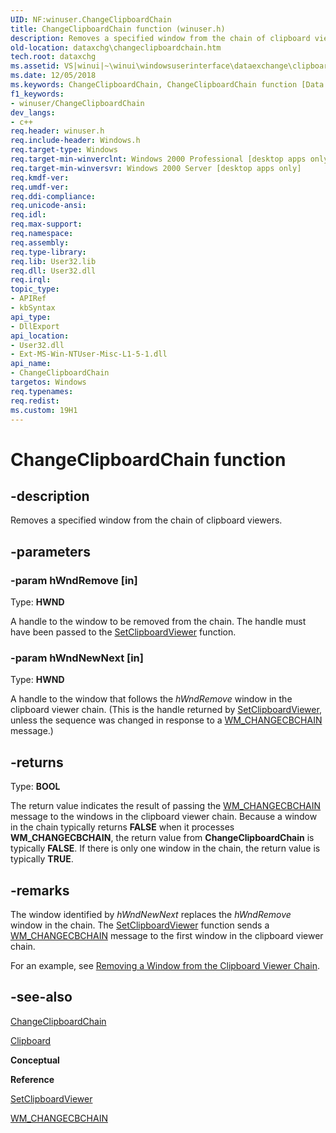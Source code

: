 ```yaml
---
UID: NF:winuser.ChangeClipboardChain
title: ChangeClipboardChain function (winuser.h)
description: Removes a specified window from the chain of clipboard viewers.
old-location: dataxchg\changeclipboardchain.htm
tech.root: dataxchg
ms.assetid: VS|winui|~\winui\windowsuserinterface\dataexchange\clipboard\clipboardreference\clipboardfunctions\changeclipboardchain.htm
ms.date: 12/05/2018
ms.keywords: ChangeClipboardChain, ChangeClipboardChain function [Data Exchange], _win32_ChangeClipboardChain, _win32_changeclipboardchain_cpp, dataxchg.changeclipboardchain, winui._win32_changeclipboardchain, winuser/ChangeClipboardChain
f1_keywords:
- winuser/ChangeClipboardChain
dev_langs:
- c++
req.header: winuser.h
req.include-header: Windows.h
req.target-type: Windows
req.target-min-winverclnt: Windows 2000 Professional [desktop apps only]
req.target-min-winversvr: Windows 2000 Server [desktop apps only]
req.kmdf-ver: 
req.umdf-ver: 
req.ddi-compliance: 
req.unicode-ansi: 
req.idl: 
req.max-support: 
req.namespace: 
req.assembly: 
req.type-library: 
req.lib: User32.lib
req.dll: User32.dll
req.irql: 
topic_type:
- APIRef
- kbSyntax
api_type:
- DllExport
api_location:
- User32.dll
- Ext-MS-Win-NTUser-Misc-L1-5-1.dll
api_name:
- ChangeClipboardChain
targetos: Windows
req.typenames: 
req.redist: 
ms.custom: 19H1
---
```


# ChangeClipboardChain function


## -description


Removes a specified window from the chain of clipboard viewers.


## -parameters




### -param hWndRemove [in]

Type: <b>HWND</b>

A handle to the window to be removed from the chain. The handle must have been passed to the <a href="https://docs.microsoft.com/windows/desktop/api/winuser/nf-winuser-setclipboardviewer">SetClipboardViewer</a> function.


### -param hWndNewNext [in]

Type: <b>HWND</b>

A handle to the window that follows the 
     <i>hWndRemove</i> window in the clipboard viewer chain. (This is the handle returned by <a href="https://docs.microsoft.com/windows/desktop/api/winuser/nf-winuser-setclipboardviewer">SetClipboardViewer</a>, unless the sequence was changed in response to a <a href="https://docs.microsoft.com/windows/desktop/dataxchg/wm-changecbchain">WM_CHANGECBCHAIN</a> message.)


## -returns



Type: <b>BOOL</b>

The return value indicates the result of passing the <a href="https://docs.microsoft.com/windows/desktop/dataxchg/wm-changecbchain">WM_CHANGECBCHAIN</a> message to the windows in the clipboard viewer chain. Because a window in the chain typically returns <b>FALSE</b> when it processes <b>WM_CHANGECBCHAIN</b>, the return value from <b>ChangeClipboardChain</b> is typically <b>FALSE</b>. If there is only one window in the chain, the return value is typically <b>TRUE</b>.




## -remarks



The window identified by 
    <i>hWndNewNext</i> replaces the 
    <i>hWndRemove</i> window in the chain. The <a href="https://docs.microsoft.com/windows/desktop/api/winuser/nf-winuser-setclipboardviewer">SetClipboardViewer</a> function sends a <a href="https://docs.microsoft.com/windows/desktop/dataxchg/wm-changecbchain">WM_CHANGECBCHAIN</a> message to the first window in the clipboard viewer chain.

For an example, see <a href="https://docs.microsoft.com/windows/desktop/dataxchg/using-the-clipboard">Removing a Window from the Clipboard Viewer Chain</a>.




## -see-also




<a href="https://docs.microsoft.com/windows/desktop/api/winuser/nf-winuser-changeclipboardchain">ChangeClipboardChain</a>



<a href="https://docs.microsoft.com/windows/desktop/dataxchg/clipboard">Clipboard</a>



<b>Conceptual</b>



<b>Reference</b>



<a href="https://docs.microsoft.com/windows/desktop/api/winuser/nf-winuser-setclipboardviewer">SetClipboardViewer</a>



<a href="https://docs.microsoft.com/windows/desktop/dataxchg/wm-changecbchain">WM_CHANGECBCHAIN</a>
 

 

